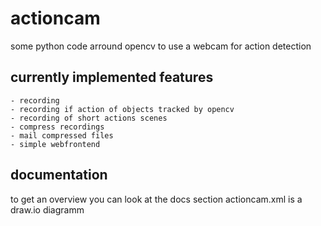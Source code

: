 # actioncam

some python code arround opencv to use a webcam for action detection


## currently implemented features
    - recording
    - recording if action of objects tracked by opencv
    - recording of short actions scenes
    - compress recordings
    - mail compressed files
    - simple webfrontend
    
## documentation

to get an overview you can look at the docs section
actioncam.xml is a draw.io diagramm

